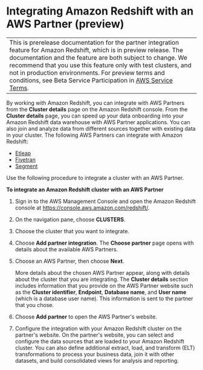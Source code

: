 # Integrating Amazon Redshift with an AWS Partner \(preview\)<a name="partner-integration"></a>


|  | 
| --- |
| This is prerelease documentation for the partner integration feature for Amazon Redshift, which is in preview release\. The documentation and the feature are both subject to change\. We recommend that you use this feature only with test clusters, and not in production environments\. For preview terms and conditions, see Beta Service Participation in [AWS Service Terms](https://aws.amazon.com/service-terms/)\.   | 

By working with Amazon Redshift, you can integrate with AWS Partners from the **Cluster details** page on the Amazon Redshift console\. From the **Cluster details** page, you can speed up your data onboarding into your Amazon Redshift data warehouse with AWS Partner applications\. You can also join and analyze data from different sources together with existing data in your cluster\. The following AWS Partners can integrate with Amazon Redshift: 
+ [Etleap](https://etleap.com/)
+ [Fivetran](https://fivetran.com/)
+ [Segment](https://segment.com/)

Use the following procedure to integrate a cluster with an AWS Partner\. 

**To integrate an Amazon Redshift cluster with an AWS Partner**

1. Sign in to the AWS Management Console and open the Amazon Redshift console at [https://console\.aws\.amazon\.com/redshift/](https://console.aws.amazon.com/redshift/)\.

1. On the navigation pane, choose **CLUSTERS**\. 

1. Choose the cluster that you want to integrate\. 

1. Choose **Add partner integration**\. The **Choose partner** page opens with details about the available AWS Partners\. 

1. Choose an AWS Partner, then choose **Next**\. 

   More details about the chosen AWS Partner appear, along with details about the cluster that you are integrating\. The **Cluster details** section includes information that you provide on the AWS Partner website such as the **Cluster identifier**, **Endpoint**, **Database name**, and **User name** \(which is a database user name\)\. This information is sent to the partner that you chose\. 

1. Choose **Add partner** to open the AWS Partner's website\.

1. Configure the integration with your Amazon Redshift cluster on the partner's website\. On the partner's website, you can select and configure the data sources that are loaded to your Amazon Redshift cluster\. You can also define additional extract, load, and transform \(ELT\) transformations to process your business data, join it with other datasets, and build consolidated views for analysis and reporting\.  